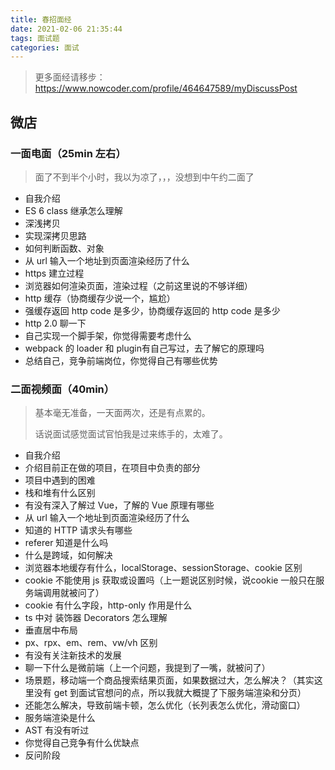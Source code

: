 ```yaml
---
title: 春招面经
date: 2021-02-06 21:35:44
tags: 面试题
categories: 面试
---
```




> 更多面经请移步：https://www.nowcoder.com/profile/464647589/myDiscussPost

## 微店

### 一面电面（25min 左右）

> 面了不到半个小时，我以为凉了，，，没想到中午约二面了

- 自我介绍
- ES 6 class 继承怎么理解
- 深浅拷贝
- 实现深拷贝思路
- 如何判断函数、对象
- 从 url 输入一个地址到页面渲染经历了什么
- https 建立过程
- 浏览器如何渲染页面，渲染过程（之前这里说的不够详细）
- http 缓存（协商缓存少说一个，尴尬）
- 强缓存返回 http code 是多少，协商缓存返回的 http code 是多少
- http 2.0 聊一下
- 自己实现一个脚手架，你觉得需要考虑什么
- webpack 的 loader 和 plugin有自己写过，去了解它的原理吗
- 总结自己，竞争前端岗位，你觉得自己有哪些优势



### 二面视频面（40min）

> 基本毫无准备，一天面两次，还是有点累的。
>
> 话说面试感觉面试官怕我是过来练手的，太难了。

- 自我介绍
- 介绍目前正在做的项目，在项目中负责的部分
- 项目中遇到的困难
- 栈和堆有什么区别
- 有没有深入了解过 Vue，了解的 Vue 原理有哪些
- 从 url 输入一个地址到页面渲染经历了什么
- 知道的 HTTP 请求头有哪些
- referer 知道是什么吗
- 什么是跨域，如何解决
- 浏览器本地缓存有什么，localStorage、sessionStorage、cookie 区别
- cookie 不能使用 js 获取或设置吗（上一题说区别时候，说cookie 一般只在服务端调用就被问了）
- cookie 有什么字段，http-only 作用是什么
- ts 中对 装饰器 Decorators 怎么理解
- 垂直居中布局
- px、rpx、em、rem、vw/vh 区别
- 有没有关注新技术的发展
- 聊一下什么是微前端（上一个问题，我提到了一嘴，就被问了）
- 场景题，移动端一个商品搜索结果页面，如果数据过大，怎么解决？（其实这里没有 get 到面试官想问的点，所以我就大概提了下服务端渲染和分页）
- 还能怎么解决，导致前端卡顿，怎么优化（长列表怎么优化，滑动窗口）
- 服务端渲染是什么
- AST 有没有听过
- 你觉得自己竞争有什么优缺点
- 反问阶段
